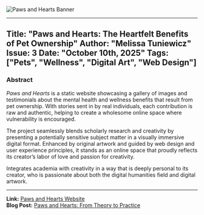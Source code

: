 ![Paws and Hearts Banner](images/pahbannerfinal.png)

---
Title: "Paws and Hearts: The Heartfelt Benefits of Pet Ownership"
Author: "Melissa Tuniewicz"
Issue: 3
Date: "October 10th, 2025"
Tags: ["Pets", "Wellness", "Digital Art", "Web Design"]
---

### Abstract
*Paws and Hearts* is a static website showcasing a gallery of images and testimonials about the mental health and wellness benefits that result from pet ownership. With stories sent in by real individuals, each contribution is raw and authentic, helping to create a wholesome online space where vulnerability is encouraged.  

The project seamlessly blends scholarly research and creativity by presenting a potentially sensitive subject matter in a visually immersive digital format. Enhanced by original artwork and guided by web design and user experience principles, it stands as an online space that proudly reflects its creator’s labor of love and passion for creativity.  

Integrates academia with creativity in a way that is deeply personal to its creator, who is passionate about both the digital humanities field and digital artwork.  

---

**Link:** [Paws and Hearts Website](https://paws-and-hearts.neocities.org/_site/)  
**Blog Post:** [Paws and Hearts: From Theory to Practice](https://melissatuniewicz2.wixsite.com/melissa-tuniewicz1/post/paws-and-hearts-from-theory-to-practice)
